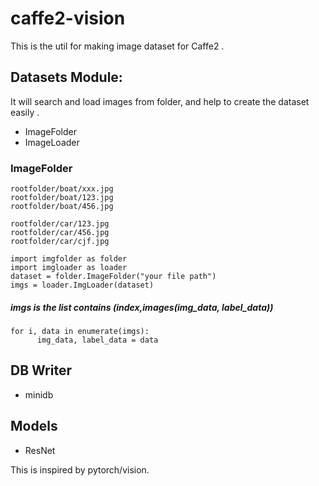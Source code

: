 # caffe2-vision

 This is the util for making image dataset for Caffe2 . 

## Datasets Module:
  It will search and load images from folder, and help to create the dataset easily .

  * ImageFolder
  * ImageLoader

  ### ImageFolder
  ```
  rootfolder/boat/xxx.jpg
  rootfolder/boat/123.jpg
  rootfolder/boat/456.jpg

  rootfolder/car/123.jpg
  rootfolder/car/456.jpg
  rootfolder/car/cjf.jpg
  ```

  ```
  import imgfolder as folder
  import imgloader as loader
  dataset = folder.ImageFolder("your file path")
  imgs = loader.ImgLoader(dataset)      
  ```

  ##### imgs is the list contains (index,images(img_data, label_data))

  ```
  for i, data in enumerate(imgs):
        img_data, label_data = data
  ```

## DB Writer
  - minidb

## Models
  - ResNet




This is inspired by pytorch/vision.
